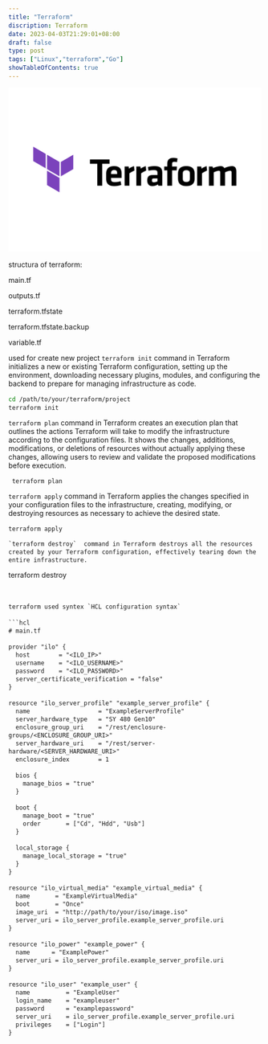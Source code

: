 ```yaml
---
title: "Terraform"
discription: Terraform 
date: 2023-04-03T21:29:01+08:00 
draft: false
type: post
tags: ["Linux","terraform","Go"]
showTableOfContents: true
--- 
```







![terraform1](images/terraform1.svg)


structura of terraform:

main.tf

outputs.tf

terraform.tfstate

terraform.tfstate.backup

variable.tf

 

 used for create new project `terraform init` command in Terraform initializes a new or existing Terraform configuration, setting up the environment, downloading necessary plugins, modules, and configuring the backend to prepare for managing infrastructure as code.
 ```bash
cd /path/to/your/terraform/project
terraform init
 ```

`terraform plan` command in Terraform creates an execution plan that outlines the actions Terraform will take to modify the infrastructure according to the configuration files. It shows the changes, additions, modifications, or deletions of resources without actually applying these changes, allowing users to review and validate the proposed modifications before execution.

```
 terraform plan
```

`terraform apply`  command in Terraform applies the changes specified in your configuration files to the infrastructure, creating, modifying, or destroying resources as necessary to achieve the desired state.
```
terraform apply 
```

```
`terraform destroy`  command in Terraform destroys all the resources created by your Terraform configuration, effectively tearing down the entire infrastructure.
```
terraform destroy
```


terraform used syntex `HCL configuration syntax` 

```hcl
# main.tf

provider "ilo" {
  host        = "<ILO_IP>"
  username    = "<ILO_USERNAME>"
  password    = "<ILO_PASSWORD>"
  server_certificate_verification = "false"
}

resource "ilo_server_profile" "example_server_profile" {
  name                   = "ExampleServerProfile"
  server_hardware_type   = "SY 480 Gen10"
  enclosure_group_uri    = "/rest/enclosure-groups/<ENCLOSURE_GROUP_URI>"
  server_hardware_uri    = "/rest/server-hardware/<SERVER_HARDWARE_URI>"
  enclosure_index        = 1

  bios {
    manage_bios = "true"
  }

  boot {
    manage_boot = "true"
    order       = ["Cd", "Hdd", "Usb"]
  }

  local_storage {
    manage_local_storage = "true"
  }
}

resource "ilo_virtual_media" "example_virtual_media" {
  name       = "ExampleVirtualMedia"
  boot       = "Once"
  image_uri  = "http://path/to/your/iso/image.iso"
  server_uri = ilo_server_profile.example_server_profile.uri
}

resource "ilo_power" "example_power" {
  name      = "ExamplePower"
  server_uri = ilo_server_profile.example_server_profile.uri
}

resource "ilo_user" "example_user" {
  name          = "ExampleUser"
  login_name    = "exampleuser"
  password      = "examplepassword"
  server_uri    = ilo_server_profile.example_server_profile.uri
  privileges    = ["Login"]
}

```